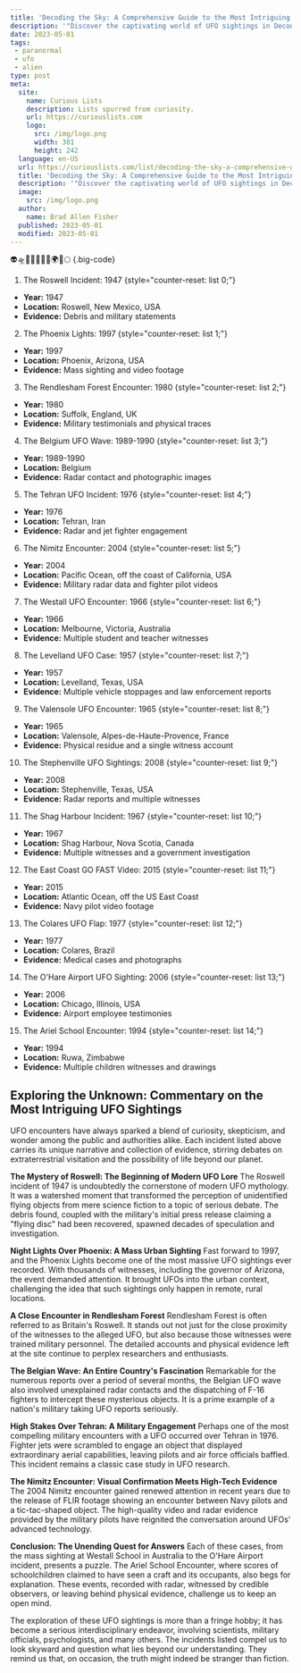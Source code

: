 ```yaml
---
title: 'Decoding the Sky: A Comprehensive Guide to the Most Intriguing UFO Sightings'
description: '"Discover the captivating world of UFO sightings in Decoding the Sky, a comprehensive guide that satisfies the curious mind with intriguing accounts."'
date: 2023-05-01
tags:
 - paranormal
 - ufo
 - alien
type: post
meta:
  site:
    name: Curious Lists
    description: Lists spurred from curiosity.
    url: https://curiouslists.com
    logo:
      src: /img/logo.png
      width: 301
      height: 242
  language: en-US
  url: https://curiouslists.com/list/decoding-the-sky-a-comprehensive-guide-to-the-most-intriguing-ufo-sightings
  title: 'Decoding the Sky: A Comprehensive Guide to the Most Intriguing UFO Sightings'
  description: '"Discover the captivating world of UFO sightings in Decoding the Sky, a comprehensive guide that satisfies the curious mind with intriguing accounts."'
  image:
    src: /img/logo.png
  author:
    name: Brad Allen Fisher
  published: 2023-05-01
  modified: 2023-05-01
---
```



👽🛸🌌🔭🌠📡👀🌍💫🌕 {.big-code}

1. The Roswell Incident: 1947 {style="counter-reset: list 0;"}
  - **Year:** 1947
  - **Location:** Roswell, New Mexico, USA
  - **Evidence:** Debris and military statements

2. The Phoenix Lights: 1997 {style="counter-reset: list 1;"}
  - **Year:** 1997
  - **Location:** Phoenix, Arizona, USA
  - **Evidence:** Mass sighting and video footage

3. The Rendlesham Forest Encounter: 1980 {style="counter-reset: list 2;"}
  - **Year:** 1980
  - **Location:** Suffolk, England, UK
  - **Evidence:** Military testimonials and physical traces

4. The Belgium UFO Wave: 1989-1990 {style="counter-reset: list 3;"}
  - **Year:** 1989-1990
  - **Location:** Belgium
  - **Evidence:** Radar contact and photographic images

5. The Tehran UFO Incident: 1976 {style="counter-reset: list 4;"}
  - **Year:** 1976
  - **Location:** Tehran, Iran
  - **Evidence:** Radar and jet fighter engagement

6. The Nimitz Encounter: 2004 {style="counter-reset: list 5;"}
  - **Year:** 2004
  - **Location:** Pacific Ocean, off the coast of California, USA
  - **Evidence:** Military radar data and fighter pilot videos

7. The Westall UFO Encounter: 1966 {style="counter-reset: list 6;"}
  - **Year:** 1966
  - **Location:** Melbourne, Victoria, Australia
  - **Evidence:** Multiple student and teacher witnesses

8. The Levelland UFO Case: 1957 {style="counter-reset: list 7;"}
  - **Year:** 1957
  - **Location:** Levelland, Texas, USA
  - **Evidence:** Multiple vehicle stoppages and law enforcement reports

9. The Valensole UFO Encounter: 1965 {style="counter-reset: list 8;"}
  - **Year:** 1965
  - **Location:** Valensole, Alpes-de-Haute-Provence, France
  - **Evidence:** Physical residue and a single witness account

10. The Stephenville UFO Sightings: 2008 {style="counter-reset: list 9;"}
  - **Year:** 2008
  - **Location:** Stephenville, Texas, USA
  - **Evidence:** Radar reports and multiple witnesses

11. The Shag Harbour Incident: 1967 {style="counter-reset: list 10;"}
  - **Year:** 1967
  - **Location:** Shag Harbour, Nova Scotia, Canada
  - **Evidence:** Multiple witnesses and a government investigation

12. The East Coast GO FAST Video: 2015 {style="counter-reset: list 11;"}
  - **Year:** 2015
  - **Location:** Atlantic Ocean, off the US East Coast
  - **Evidence:** Navy pilot video footage

13. The Colares UFO Flap: 1977 {style="counter-reset: list 12;"}
  - **Year:** 1977
  - **Location:** Colares, Brazil
  - **Evidence:** Medical cases and photographs

14. The O'Hare Airport UFO Sighting: 2006 {style="counter-reset: list 13;"}
  - **Year:** 2006
  - **Location:** Chicago, Illinois, USA
  - **Evidence:** Airport employee testimonies

15. The Ariel School Encounter: 1994 {style="counter-reset: list 14;"}
  - **Year:** 1994
  - **Location:** Ruwa, Zimbabwe
  - **Evidence:** Multiple children witnesses and drawings


## Exploring the Unknown: Commentary on the Most Intriguing UFO Sightings

UFO encounters have always sparked a blend of curiosity, skepticism, and wonder among the public and authorities alike. Each incident listed above carries its unique narrative and collection of evidence, stirring debates on extraterrestrial visitation and the possibility of life beyond our planet.

**The Mystery of Roswell: The Beginning of Modern UFO Lore**
The Roswell incident of 1947 is undoubtedly the cornerstone of modern UFO mythology. It was a watershed moment that transformed the perception of unidentified flying objects from mere science fiction to a topic of serious debate. The debris found, coupled with the military's initial press release claiming a "flying disc" had been recovered, spawned decades of speculation and investigation.

**Night Lights Over Phoenix: A Mass Urban Sighting**
Fast forward to 1997, and the Phoenix Lights become one of the most massive UFO sightings ever recorded. With thousands of witnesses, including the governor of Arizona, the event demanded attention. It brought UFOs into the urban context, challenging the idea that such sightings only happen in remote, rural locations.

**A Close Encounter in Rendlesham Forest**
Rendlesham Forest is often referred to as Britain's Roswell. It stands out not just for the close proximity of the witnesses to the alleged UFO, but also because those witnesses were trained military personnel. The detailed accounts and physical evidence left at the site continue to perplex researchers and enthusiasts.

**The Belgian Wave: An Entire Country's Fascination**
Remarkable for the numerous reports over a period of several months, the Belgian UFO wave also involved unexplained radar contacts and the dispatching of F-16 fighters to intercept these mysterious objects. It is a prime example of a nation's military taking UFO reports seriously.

**High Stakes Over Tehran: A Military Engagement**
Perhaps one of the most compelling military encounters with a UFO occurred over Tehran in 1976. Fighter jets were scrambled to engage an object that displayed extraordinary aerial capabilities, leaving pilots and air force officials baffled. This incident remains a classic case study in UFO research.

**The Nimitz Encounter: Visual Confirmation Meets High-Tech Evidence**
The 2004 Nimitz encounter gained renewed attention in recent years due to the release of FLIR footage showing an encounter between Navy pilots and a tic-tac-shaped object. The high-quality video and radar evidence provided by the military pilots have reignited the conversation around UFOs' advanced technology.

**Conclusion: The Unending Quest for Answers**
Each of these cases, from the mass sighting at Westall School in Australia to the O'Hare Airport incident, presents a puzzle. The Ariel School Encounter, where scores of schoolchildren claimed to have seen a craft and its occupants, also begs for explanation. These events, recorded with radar, witnessed by credible observers, or leaving behind physical evidence, challenge us to keep an open mind.

The exploration of these UFO sightings is more than a fringe hobby; it has become a serious interdisciplinary endeavor, involving scientists, military officials, psychologists, and many others. The incidents listed compel us to look skyward and question what lies beyond our understanding. They remind us that, on occasion, the truth might indeed be stranger than fiction.